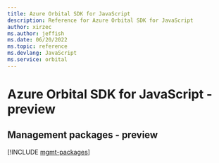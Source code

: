 ```yaml
---
title: Azure Orbital SDK for JavaScript
description: Reference for Azure Orbital SDK for JavaScript
author: xirzec
ms.author: jeffish
ms.date: 06/20/2022
ms.topic: reference
ms.devlang: JavaScript
ms.service: orbital
---
```

# Azure Orbital SDK for JavaScript - preview
## Management packages - preview
[!INCLUDE [mgmt-packages](orbital-mgmt-index.md)]

